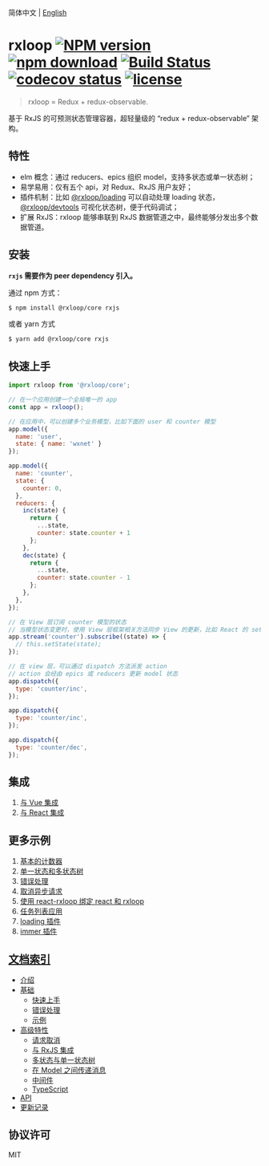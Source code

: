 简体中文 | [English](README-en_US.md)
# rxloop [![NPM version][npm-image]][npm-url] [![npm download][download-image]][download-url] [![Build Status][build-status-image]][build-status-url] [![codecov status][codecov-image]][codecov-url] [![license][license-image]][license-url]

[npm-image]: https://img.shields.io/npm/v/@rxloop/core.svg?style=shield&colorB=brightgreen
[npm-url]: https://npmjs.org/package/@rxloop/core
[download-image]: https://img.shields.io/npm/dm/@rxloop/core.svg?style=shield&colorB=brightgreen
[download-url]: https://npmjs.org/package/@rxloop/core
[build-status-image]: https://circleci.com/gh/TalkingData/rxloop/tree/master.png?style=shield&colorB=brightgreen
[build-status-url]: https://circleci.com/gh/TalkingData/rxloop
[codecov-image]: https://img.shields.io/codecov/c/github/TalkingData/rxloop/master.svg?style=shield&colorB=brightgreen
[codecov-url]: https://codecov.io/github/TalkingData/rxloop?branch=master
[license-image]: https://img.shields.io/npm/l/@rxloop/core.svg?style=shield&colorB=brightgreen
[license-url]: https://github.com/TalkingData/rxloop/blob/master/LICENSE


> rxloop = Redux + redux-observable.

基于 RxJS 的可预测状态管理容器，超轻量级的 “redux + redux-observable” 架构。

## 特性
* elm 概念：通过 reducers、epics 组织 model，支持多状态或单一状态树；
* 易学易用：仅有五个 api，对 Redux、RxJS 用户友好；
* 插件机制：比如 [@rxloop/loading](https://github.com/TalkingData/rxloop-loading) 可以自动处理 loading 状态，[@rxloop/devtools](https://github.com/TalkingData/rxloop-devtools) 可视化状态树，便于代码调试；
* 扩展 RxJS：rxloop 能够串联到 RxJS 数据管道之中，最终能够分发出多个数据管道。

## 安装
**`rxjs` 需要作为 peer dependency 引入。**

通过 npm 方式：
```bash
$ npm install @rxloop/core rxjs
```

或者 yarn 方式
```bash
$ yarn add @rxloop/core rxjs
```

## 快速上手
```javascript
import rxloop from '@rxloop/core';

// 在一个应用创建一个全局唯一的 app
const app = rxloop();

// 在应用中，可以创建多个业务模型，比如下面的 user 和 counter 模型
app.model({
  name: 'user',
  state: { name: 'wxnet' }
});

app.model({
  name: 'counter',
  state: {
    counter: 0,
  },
  reducers: {
    inc(state) {
      return {
        ...state,
        counter: state.counter + 1
      };
    },
    dec(state) {
      return {
        ...state,
        counter: state.counter - 1
      };
    },
  },
});

// 在 View 层订阅 counter 模型的状态
// 当模型状态变更时，使用 View 层框架相关方法同步 View 的更新，比如 React 的 setState 方法
app.stream('counter').subscribe((state) => {
  // this.setState(state);
});

// 在 view 层，可以通过 dispatch 方法派发 action
// action 会经由 epics 或 reducers 更新 model 状态
app.dispatch({
  type: 'counter/inc',
});

app.dispatch({
  type: 'counter/inc',
});

app.dispatch({
  type: 'counter/dec',
});
```

## 集成
1. [与 Vue 集成](https://github.com/TalkingData/vue-rxloop)
2. [与 React 集成](https://github.com/TalkingData/react-rxloop)

## 更多示例

1. [基本的计数器](https://codesandbox.io/s/mz6yyw17vy)
2. [单一状态和多状态树](https://codesandbox.io/s/348w57x936)
3. [错误处理](https://codesandbox.io/s/0qmn89noj0)
4. [取消异步请求](https://codesandbox.io/s/3vy8ox7zx5)
5. [使用 react-rxloop 绑定 react 和 rxloop](https://codesandbox.io/s/y3www03181)
6. [任务列表应用](https://codesandbox.io/s/ypwo37zmo1)
7. [loading 插件](https://codesandbox.io/s/8l1mnx18v2)
8. [immer 插件](https://codesandbox.io/s/343wrnq6pp)


## [文档索引](https://github.com/TalkingData/rxloop/blob/master/docs/sidebar.md)

- [介绍](https://github.com/TalkingData/rxloop/blob/master/docs/index.md)
- [基础](https://github.com/TalkingData/rxloop/blob/master/docs/basics/index.md)
  - [快速上手](https://github.com/TalkingData/rxloop/blob/master/docs/basics/getting-started.md)
  - [错误处理](https://github.com/TalkingData/rxloop/blob/master/docs/basics/error-handler.md)
  - [示例](https://github.com/TalkingData/rxloop/blob/master/docs/basics/examples.md)
- [高级特性](https://github.com/TalkingData/rxloop/blob/master/docs/advanced/index.md)
  - [请求取消](https://github.com/TalkingData/rxloop/blob/master/docs/advanced/cancellation.md)
  - [与 RxJS 集成](https://github.com/TalkingData/rxloop/blob/master/docs/advanced/integration-with-rxjs.md)
  - [多状态与单一状态树](https://github.com/TalkingData/rxloop/blob/master/docs/advanced/multi-state-and-single-state.md)
  - [在 Model 之间传递消息](https://github.com/TalkingData/rxloop/blob/master/docs/advanced/cross-model-dispatch-action.md)
  - [中间件](https://github.com/TalkingData/rxloop/blob/master/docs/advanced/middleware.md)
  - [TypeScript](https://github.com/TalkingData/rxloop/blob/master/docs/advanced/typescript.md)
- [API](https://github.com/TalkingData/rxloop/blob/master/docs/api.md)
- [更新记录](https://github.com/TalkingData/rxloop/blob/master/CHANGELOG.md)

## 协议许可
MIT
